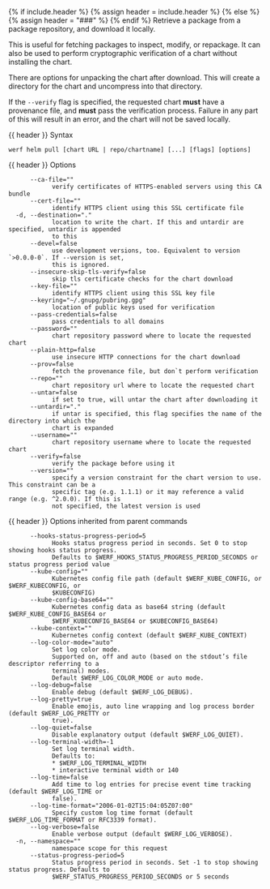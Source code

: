 {% if include.header %}
{% assign header = include.header %}
{% else %}
{% assign header = "###" %}
{% endif %}
Retrieve a package from a package repository, and download it locally.

This is useful for fetching packages to inspect, modify, or repackage. It can also be used to perform cryptographic verification of a chart without installing the chart.

There are options for unpacking the chart after download. This will create a directory for the chart and uncompress into that directory.

If the `--verify` flag is specified, the requested chart **must** have a provenance file, and **must** pass the verification process. Failure in any part of this will result in an error, and the chart will not be saved locally.

{{ header }} Syntax

```shell
werf helm pull [chart URL | repo/chartname] [...] [flags] [options]
```

{{ header }} Options

```shell
      --ca-file=""
            verify certificates of HTTPS-enabled servers using this CA bundle
      --cert-file=""
            identify HTTPS client using this SSL certificate file
  -d, --destination="."
            location to write the chart. If this and untardir are specified, untardir is appended   
            to this
      --devel=false
            use development versions, too. Equivalent to version `>0.0.0-0`. If --version is set,   
            this is ignored.
      --insecure-skip-tls-verify=false
            skip tls certificate checks for the chart download
      --key-file=""
            identify HTTPS client using this SSL key file
      --keyring="~/.gnupg/pubring.gpg"
            location of public keys used for verification
      --pass-credentials=false
            pass credentials to all domains
      --password=""
            chart repository password where to locate the requested chart
      --plain-http=false
            use insecure HTTP connections for the chart download
      --prov=false
            fetch the provenance file, but don`t perform verification
      --repo=""
            chart repository url where to locate the requested chart
      --untar=false
            if set to true, will untar the chart after downloading it
      --untardir="."
            if untar is specified, this flag specifies the name of the directory into which the     
            chart is expanded
      --username=""
            chart repository username where to locate the requested chart
      --verify=false
            verify the package before using it
      --version=""
            specify a version constraint for the chart version to use. This constraint can be a     
            specific tag (e.g. 1.1.1) or it may reference a valid range (e.g. ^2.0.0). If this is   
            not specified, the latest version is used
```

{{ header }} Options inherited from parent commands

```shell
      --hooks-status-progress-period=5
            Hooks status progress period in seconds. Set 0 to stop showing hooks status progress.   
            Defaults to $WERF_HOOKS_STATUS_PROGRESS_PERIOD_SECONDS or status progress period value
      --kube-config=""
            Kubernetes config file path (default $WERF_KUBE_CONFIG, or $WERF_KUBECONFIG, or         
            $KUBECONFIG)
      --kube-config-base64=""
            Kubernetes config data as base64 string (default $WERF_KUBE_CONFIG_BASE64 or            
            $WERF_KUBECONFIG_BASE64 or $KUBECONFIG_BASE64)
      --kube-context=""
            Kubernetes config context (default $WERF_KUBE_CONTEXT)
      --log-color-mode="auto"
            Set log color mode.
            Supported on, off and auto (based on the stdout’s file descriptor referring to a        
            terminal) modes.
            Default $WERF_LOG_COLOR_MODE or auto mode.
      --log-debug=false
            Enable debug (default $WERF_LOG_DEBUG).
      --log-pretty=true
            Enable emojis, auto line wrapping and log process border (default $WERF_LOG_PRETTY or   
            true).
      --log-quiet=false
            Disable explanatory output (default $WERF_LOG_QUIET).
      --log-terminal-width=-1
            Set log terminal width.
            Defaults to:
            * $WERF_LOG_TERMINAL_WIDTH
            * interactive terminal width or 140
      --log-time=false
            Add time to log entries for precise event time tracking (default $WERF_LOG_TIME or      
            false).
      --log-time-format="2006-01-02T15:04:05Z07:00"
            Specify custom log time format (default $WERF_LOG_TIME_FORMAT or RFC3339 format).
      --log-verbose=false
            Enable verbose output (default $WERF_LOG_VERBOSE).
  -n, --namespace=""
            namespace scope for this request
      --status-progress-period=5
            Status progress period in seconds. Set -1 to stop showing status progress. Defaults to  
            $WERF_STATUS_PROGRESS_PERIOD_SECONDS or 5 seconds
```

